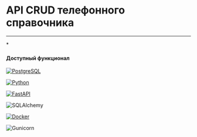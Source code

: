 <h1>API CRUD телефонного справочника</h1>
<hr>
* <h4>Доступный функционал</h4>



[![PostgreSQL](https://img.shields.io/badge/PostgreSQL-336791?style=for-the-badge&logo=postgresql&logoColor=white)](https://www.postgresql.org/)


[![Python](https://img.shields.io/badge/Python-3776AB?style=for-the-badge&logo=python&logoColor=white)](https://www.python.org/)




[![FastAPI](https://img.shields.io/badge/FastAPI-005571?style=for-the-badge&logo=fastapi)](https://fastapi.tiangolo.com/)



![SQLAlchemy](https://img.shields.io/badge/SQLAlchemy-red?style=for-the-badge&logo=sqlalchemy&logoColor=white)



[![Docker](https://img.shields.io/badge/Docker-blue?style=for-the-badge&logo=docker&logoColor=white)](https://www.docker.com/)


![Gunicorn](https://img.shields.io/badge/Gunicorn-blue?style=for-the-badge&logo=gunicorn&logoColor=white)
